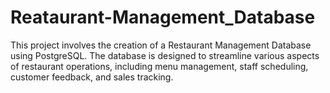 # Reataurant-Management_Database
This project involves the creation of a Restaurant Management Database using PostgreSQL. The database is designed to streamline various aspects of restaurant operations, including menu management, staff scheduling, customer feedback, and sales tracking.
